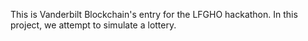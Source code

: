 This is Vanderbilt Blockchain's entry for the LFGHO hackathon. In this project, we attempt to simulate a lottery.